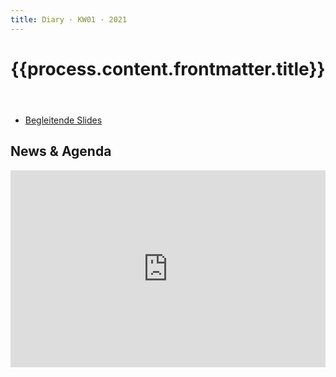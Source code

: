 ```yaml
---
title: Diary · KW01 · 2021
---
```


<header>

# {{process.content.frontmatter.title}}


</header>


* [Begleitende Slides](https://signalwerk.github.io/IAD.LAB.SLD/data/2021/KW01-2019/)


## News & Agenda

<div style="position: relative; padding-bottom: 62.5%; height: 0;"><iframe src="https://www.loom.com/embed/022955a7080e4a43aaef69958b15f377" frameborder="0" webkitallowfullscreen mozallowfullscreen allowfullscreen style="position: absolute; top: 0; left: 0; width: 100%; height: 100%;"></iframe></div>
